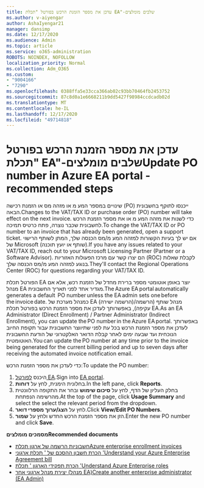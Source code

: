 ```yaml
---
title: עדכן את מספר הזמנת הרכש בפורטל "תכלת EA"-שלבים מומלצים
ms.author: v-aiyengar
author: AshaIyengar21
manager: dansimp
ms.date: 12/17/2020
ms.audience: Admin
ms.topic: article
ms.service: o365-administration
ROBOTS: NOINDEX, NOFOLLOW
localization_priority: Normal
ms.collection: Adm_O365
ms.custom:
- "9004166"
- "7290"
ms.openlocfilehash: 0388ffa5e33cca366ab02c93bb70464fb2453752
ms.sourcegitcommit: 87c8d0a1e6668211b9dd5427f98984ccdcadb02d
ms.translationtype: MT
ms.contentlocale: he-IL
ms.lasthandoff: 12/17/2020
ms.locfileid: "49714818"
---
```

# <a name="update-po-number-in-azure-ea-portal---recommended-steps"></a><span data-ttu-id="ea94b-102">עדכן את מספר הזמנת הרכש בפורטל "תכלת EA"-שלבים מומלצים</span><span class="sxs-lookup"><span data-stu-id="ea94b-102">Update PO number in Azure EA portal - recommended steps</span></span>

<span data-ttu-id="ea94b-103">שינויים במספר המע מ או מזהה מס או הזמנת רכישה (PO) ייכנסו לתוקף בחשבונית הבאה.</span><span class="sxs-lookup"><span data-stu-id="ea94b-103">Changes to the VAT/TAX ID or purchase order (PO) number will take effect on the next invoice.</span></span> <span data-ttu-id="ea94b-104">כדי לשנות את מזהה המע מ או את מספר הזמנת הרכש לחשבונית שכבר נוצרה, פתח כרטיס תמיכה.</span><span class="sxs-lookup"><span data-stu-id="ea94b-104">To change the VAT/TAX ID or PO number to an invoice that has already been generated, open a support ticket.</span></span> <span data-ttu-id="ea94b-105">אם יש לך בעיות הקשורות למזהה המע מ/מס הכנסה שלך, המתן לשותף הרישוי של Microsoft (שותף או יועץ תוכנה).</span><span class="sxs-lookup"><span data-stu-id="ea94b-105">If you have any issues related to your VAT/TAX ID, reach out to your Microsoft Licensing Partner (Partner or a Software Advisor).</span></span> <span data-ttu-id="ea94b-106">הם יצרו קשר עם מרכז הפעולות האזוריות (ROC) לקבלת שאלות בנוגע למזהה המע מ/מס הכנסה שלך.</span><span class="sxs-lookup"><span data-stu-id="ea94b-106">They'll contact the Regional Operations Center (ROC) for questions regarding your VAT/TAX ID.</span></span> 

<span data-ttu-id="ea94b-107">הפורטל תכלת EA יוצר באופן אוטומטי מספר ברירת מחדל של הזמנת רכש, אלא אם מנהל EA מגדיר אחד לפני תאריך החשבונית.</span><span class="sxs-lookup"><span data-stu-id="ea94b-107">The Azure EA portal automatically generates a default  PO number unless the EA admin sets one before the invoice date.</span></span> <span data-ttu-id="ea94b-108">כמנהל מערכת של EA (הרשמה ישירה)/מנהל שותף (הרשמה עקיפה), באפשרותך לעדכן את מספר הזמנת הרכש בפורטל תכלת EA.</span><span class="sxs-lookup"><span data-stu-id="ea94b-108">As an EA Administrator (Direct Enrollment) / Partner Administrator (Indirect Enrollment), you can update the PO number in the Azure EA portal.</span></span> <span data-ttu-id="ea94b-109">באפשרותך לעדכן את מספר הזמנת הרכש בכל עת לפני שתיווצר החשבונית עבור תקופת החיוב הנוכחית ועד שבעה ימים לאחר קבלת הדואר האלקטרוני של הודעת החשבונית האוטומטית.</span><span class="sxs-lookup"><span data-stu-id="ea94b-109">You can update the PO number at any time prior to the invoice being generated for the current billing period and up to seven days after receiving the automated invoice notification email.</span></span>    

<span data-ttu-id="ea94b-110">כדי לעדכן את מספר הזמנת הרכש:</span><span class="sxs-lookup"><span data-stu-id="ea94b-110">To update the PO number:</span></span>

1. <span data-ttu-id="ea94b-111">היכנס [לפורטל EA](https://ea.azure.com/).</span><span class="sxs-lookup"><span data-stu-id="ea94b-111">Sign into [EA portal](https://ea.azure.com/).</span></span>
1. <span data-ttu-id="ea94b-112">בחלונית הימנית, לחץ על **דוחות**.</span><span class="sxs-lookup"><span data-stu-id="ea94b-112">In the left pane, click **Reports**.</span></span>
1. <span data-ttu-id="ea94b-113">בחלק העליון של הדף, לחץ על **סיכום שימוש** ובחר את התקופה הרלוונטית מהרשימה הנפתחת.</span><span class="sxs-lookup"><span data-stu-id="ea94b-113">At the top of the page, click **Usage Summary** and select the select the relevant period from the dropdown.</span></span>
1. <span data-ttu-id="ea94b-114">לחץ על **הצג/ערוך מספרי דואר**.</span><span class="sxs-lookup"><span data-stu-id="ea94b-114">Click **View/Edit PO Numbers**.</span></span>
1. <span data-ttu-id="ea94b-115">הזן את מספר הזמנת הרכש החדש ולחץ על **שמור**.</span><span class="sxs-lookup"><span data-stu-id="ea94b-115">Enter the new PO number and click **Save**.</span></span>

<span data-ttu-id="ea94b-116">**מסמכים מומלצים**</span><span class="sxs-lookup"><span data-stu-id="ea94b-116">**Recommended documents**</span></span> 

- [<span data-ttu-id="ea94b-117">חשבוניות הרשמה של ארגון תכלת</span><span class="sxs-lookup"><span data-stu-id="ea94b-117">Azure enterprise enrollment invoices</span></span>](https://docs.microsoft.com/azure/billing/billing-ea-portal-enrollment-invoices) 
- [<span data-ttu-id="ea94b-118">הכרת חשבון ההסכם של ' תכלת ארגוני '</span><span class="sxs-lookup"><span data-stu-id="ea94b-118">Understand your Azure Enterprise Agreement bill</span></span>](https://docs.microsoft.com/azure/billing/billing-understand-your-bill-ea)  
- [<span data-ttu-id="ea94b-119">הכרת תפקידי הארגון ' תכלת '</span><span class="sxs-lookup"><span data-stu-id="ea94b-119">Understand Azure Enterprise roles</span></span>](https://docs.microsoft.com/azure/billing/billing-understand-your-bill-ea) 
- [<span data-ttu-id="ea94b-120">יצירת מנהל ארגוני אחר (מנהל EA)</span><span class="sxs-lookup"><span data-stu-id="ea94b-120">Create another enterprise administrator (EA Admin)</span></span>](https://docs.microsoft.com/azure/cost-management-billing/manage/ea-portal-administration#create-another-enterprise-administrator) 
